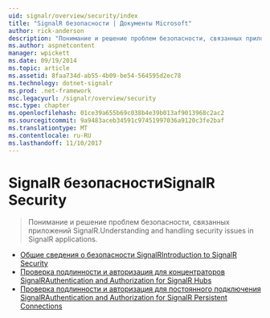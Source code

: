 ```yaml
---
uid: signalr/overview/security/index
title: "SignalR безопасности | Документы Microsoft"
author: rick-anderson
description: "Понимание и решение проблем безопасности, связанных приложений SignalR."
ms.author: aspnetcontent
manager: wpickett
ms.date: 09/19/2014
ms.topic: article
ms.assetid: 8faa734d-ab55-4b09-be54-564595d2ec78
ms.technology: dotnet-signalr
ms.prod: .net-framework
msc.legacyurl: /signalr/overview/security
msc.type: chapter
ms.openlocfilehash: 01ce39a655b69c038b4e39b013af9013968c2ac2
ms.sourcegitcommit: 9a9483aceb34591c97451997036a9120c3fe2baf
ms.translationtype: MT
ms.contentlocale: ru-RU
ms.lasthandoff: 11/10/2017
---
```

<a name="signalr-security"></a><span data-ttu-id="da873-103">SignalR безопасности</span><span class="sxs-lookup"><span data-stu-id="da873-103">SignalR Security</span></span>
====================
> <span data-ttu-id="da873-104">Понимание и решение проблем безопасности, связанных приложений SignalR.</span><span class="sxs-lookup"><span data-stu-id="da873-104">Understanding and handling security issues in SignalR applications.</span></span>


- [<span data-ttu-id="da873-105">Общие сведения о безопасности SignalR</span><span class="sxs-lookup"><span data-stu-id="da873-105">Introduction to SignalR Security</span></span>](introduction-to-security.md)
- [<span data-ttu-id="da873-106">Проверка подлинности и авторизация для концентраторов SignalR</span><span class="sxs-lookup"><span data-stu-id="da873-106">Authentication and Authorization for SignalR Hubs</span></span>](hub-authorization.md)
- [<span data-ttu-id="da873-107">Проверка подлинности и авторизация для постоянного подключения SignalR</span><span class="sxs-lookup"><span data-stu-id="da873-107">Authentication and Authorization for SignalR Persistent Connections</span></span>](persistent-connection-authorization.md)
